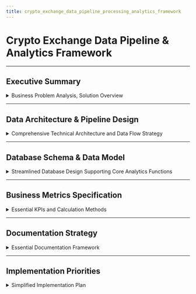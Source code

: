 ```yaml
---
title: crypto_exchange_data_pipeline_processing_analytics_framework
---
```


# Crypto Exchange Data Pipeline & Analytics Framework

---

## Executive Summary

<details>
<summary>Business Problem Analysis, Solution Overview</summary>

---

#### Business Challenge
- **Data Fragmentation**: Trading data scattered across multiple systems making real-time insights impossible
- **Missed Opportunities**: Unable to identify high-value users, detect churn early, or optimize fee structures
- **Compliance Risk**: Manual compliance monitoring creates regulatory exposure and operational inefficiency (AML, KYC)

---

#### Solution Overview
- **End-to-End Data Pipeline**: Automated data collection from all sources with real-time processing capabilities
- **Unified Analytics Platform**: Single source of truth for all business metrics and user behavior analysis
- **Self-Service Dashboards**: Empower all teams with instant access to relevant data without technical dependencies
- **Predictive Analytics**: Machine learning models for fraud detection, churn prediction, and revenue optimization
- **Scalable Architecture**: Built to handle millions of transactions daily with sub-second query response times

---

#### Business Value
- **Revenue Impact**: revenue increase through fee optimization and user retention strategies
- **Operational Efficiency**: reduce in time-to-insight through automated reporting and self-service analytics
- **Risk Mitigation**: annual savings through automated fraud detection and compliance monitoring
- **Team Productivity**: increase in team efficiency by eliminating manual data tasks
- **Competitive Advantage**: Real-time market insights enable faster business decision making

---

</details>

---

## Data Architecture & Pipeline Design

<details>
<summary>Comprehensive Technical Architecture and Data Flow Strategy</summary>

---

#### 4-Layer Data Architecture

```
Data Sources → Processing Layer → Serving Layer → Presentation Layer
```
- **Data Sources**: Collect all raw data from various systems across the crypto exchange
- **Processing Layer**:Collect, validate, and standardize incoming data before processing
- **Serving Layer**:Transform raw data into meaningful business insights and aggregations
- **Presentation Layer**: Provide fast, reliable access to processed data for applications and users
---

#### Technology Stack Selection
- **Stream Processing**: Apache Kafka for real-time data (trading, user activity)
- **Batch Processing**: Apache Spark + Apache Airflow for historical analysis and complex aggregations
- **Storage**: PostgreSQL (operational), Redis (cache), BigQuery (data lake) for optimized query performance
- **Analytics**: Custom APIs + React dashboards for business intelligence
---

#### Raw Data Sources & Categories

**User Data Sources**
- **Registration System**: New user signups, profile updates, account settings changes
- **KYC/Verification System**: Identity verification status, document uploads, risk assessments
- **Authentication System**: Login events, password changes, 2FA activities
- **Customer Support**: Support tickets, user communications, account status changes

**Trading Data Sources**
- **Order Management System**: Order placements, modifications, cancellations
- **Matching Engine**: Trade executions, partial fills, order book updates
- **Fee Calculation Engine**: Trading fees, withdrawal fees, discount applications
- **Risk Management System**: Position limits, margin calls, liquidations

**Financial Data Sources**
- **Wallet Service**: Balance updates, asset transfers, wallet operations
- **Payment Gateway**: Deposit requests, withdrawal processing, banking transactions
- **Blockchain Nodes**: On-chain confirmations, transaction statuses
- **Accounting System**: Daily P&L, revenue reconciliation, financial reporting

**Market Data Sources**
- **Internal Trading Engine**: Real-time prices, volume data, order book depth
- **External Price Feeds**: CoinGecko API, CoinMarketCap API for market data
- **Trading Partners**: Cross-exchange arbitrage data, liquidity partner feeds

**Operational Data Sources**
- **Application Logs**: Error logs, performance metrics, API usage statistics
- **Security Systems**: Fraud detection alerts, suspicious activity reports
- **Admin Systems**: Manual actions, configuration changes, compliance overrides

---

#### Data Quality & Validation
- **Schema Validation**: Automatic rejection of malformed data with alerting
- **Business Rule Validation**: Trade amount limits, user permission checks, regulatory compliance
- **Data Completeness**: Missing field detection and automatic backfill procedures
- **Consistency Checks**: Cross-system validation ensuring financial data accuracy
---

</details>

---

## Database Schema & Data Model

<details>
<summary>Streamlined Database Design Supporting Core Analytics Functions</summary>

---

#### Core Analytics Functions Overview

- **User Trading Behavior**: Track high-value traders, user tiers, churn prediction
- **Crypto Performance**: Volume analysis, revenue contribution, market share  
- **Revenue Analysis**: Daily/monthly revenue, fee optimization, profitability
- **User Lifecycle**: Conversion funnels, retention rates, marketing ROI
- **Risk Monitoring**: AML compliance, large transactions, fraud detection
- **Market Analysis**: Liquidity, spread monitoring, competitive positioning
- **Operational Metrics**: System performance, processing efficiency

---

#### Essential Entity Relationships

```
Users (1:M) → Orders (1:M) → Trades → Fee_Collections
Users (1:M) → Wallets (1:M) → Transactions
Users (1:1) → KYC_Records  
Trading_Pairs (1:M) → Market_Data
```

---

#### Core User Management Tables

```sql
-- Essential User Information
CREATE TABLE users (
    user_id UUID PRIMARY KEY,
    email VARCHAR(255) UNIQUE NOT NULL,
    created_at TIMESTAMP DEFAULT CURRENT_TIMESTAMP,
    last_login TIMESTAMP,
    status ENUM('active', 'suspended', 'closed'),
    user_tier_id INT REFERENCES user_tiers(id),
    country_code CHAR(2),
    referral_code VARCHAR(20),
    referred_by UUID REFERENCES users(user_id)
);

-- User Tier for Fee Analysis
CREATE TABLE user_tiers (
    id SERIAL PRIMARY KEY,
    tier_name VARCHAR(50) NOT NULL, -- 'Basic', 'Pro', 'VIP'
    trading_fee_rate DECIMAL(5,4), -- 0.0025 = 0.25%
    withdrawal_limit_daily DECIMAL(15,2),
    minimum_balance_requirement DECIMAL(15,2) DEFAULT 0
);

-- KYC for Compliance
CREATE TABLE user_kyc (
    user_id UUID PRIMARY KEY REFERENCES users(user_id),
    kyc_level INT NOT NULL DEFAULT 0, -- 0: Unverified, 1: Basic, 2: Advanced
    verification_status ENUM('pending', 'approved', 'rejected'),
    approved_at TIMESTAMP,
    risk_score DECIMAL(3,2), -- 0.00 to 1.00
    compliance_notes TEXT
);
```

---

#### Trading System Tables

```sql
-- Trading Pairs
CREATE TABLE trading_pairs (
    pair_id SERIAL PRIMARY KEY,
    symbol VARCHAR(20) NOT NULL UNIQUE, -- 'BTCUSDT'
    base_asset VARCHAR(10) NOT NULL, -- 'BTC'
    quote_asset VARCHAR(10) NOT NULL, -- 'USDT'
    status ENUM('active', 'inactive', 'delisted'),
    min_order_size DECIMAL(20,8),
    maker_fee_rate DECIMAL(5,4),
    taker_fee_rate DECIMAL(5,4),
    created_at TIMESTAMP DEFAULT CURRENT_TIMESTAMP
);

-- Orders
CREATE TABLE orders (
    order_id UUID PRIMARY KEY,
    user_id UUID NOT NULL REFERENCES users(user_id),
    pair_id INT NOT NULL REFERENCES trading_pairs(pair_id),
    order_type ENUM('market', 'limit', 'stop_loss'),
    side ENUM('buy', 'sell'),
    quantity DECIMAL(20,8) NOT NULL,
    price DECIMAL(20,8),
    status ENUM('pending', 'partial', 'filled', 'cancelled'),
    filled_quantity DECIMAL(20,8) DEFAULT 0,
    created_at TIMESTAMP DEFAULT CURRENT_TIMESTAMP,
    PARTITION BY RANGE (created_at) -- Monthly partitions
);

-- Trades for Revenue Analysis
CREATE TABLE trades (
    trade_id UUID PRIMARY KEY,
    order_id UUID NOT NULL REFERENCES orders(order_id),
    user_id UUID NOT NULL REFERENCES users(user_id),
    pair_id INT NOT NULL REFERENCES trading_pairs(pair_id),
    side ENUM('buy', 'sell'),
    quantity DECIMAL(20,8) NOT NULL,
    price DECIMAL(20,8) NOT NULL,
    fee DECIMAL(20,8) NOT NULL,
    fee_asset VARCHAR(10) NOT NULL,
    is_maker BOOLEAN, -- Liquidity provider
    executed_at TIMESTAMP DEFAULT CURRENT_TIMESTAMP,
    PARTITION BY RANGE (executed_at) -- Weekly partitions
);
```

---

#### Financial System Tables

```sql
-- User Wallets
CREATE TABLE wallets (
    wallet_id UUID PRIMARY KEY,
    user_id UUID NOT NULL REFERENCES users(user_id),
    asset VARCHAR(10) NOT NULL, -- 'BTC', 'ETH', 'USDT'
    balance DECIMAL(20,8) NOT NULL DEFAULT 0,
    locked_balance DECIMAL(20,8) NOT NULL DEFAULT 0,
    updated_at TIMESTAMP DEFAULT CURRENT_TIMESTAMP,
    UNIQUE(user_id, asset)
);

-- Transaction History
CREATE TABLE transactions (
    transaction_id UUID PRIMARY KEY,
    user_id UUID NOT NULL REFERENCES users(user_id),
    transaction_type ENUM('deposit', 'withdrawal', 'trade', 'fee'),
    asset VARCHAR(10) NOT NULL,
    amount DECIMAL(20,8) NOT NULL, -- Can be negative
    balance_before DECIMAL(20,8) NOT NULL,
    balance_after DECIMAL(20,8) NOT NULL,
    reference_id UUID, -- Link to trade/order
    status ENUM('pending', 'completed', 'failed'),
    created_at TIMESTAMP DEFAULT CURRENT_TIMESTAMP,
    PARTITION BY RANGE (created_at) -- Weekly partitions
);

-- Fee Revenue Tracking
CREATE TABLE fee_collections (
    fee_id UUID PRIMARY KEY,
    user_id UUID NOT NULL REFERENCES users(user_id),
    fee_type ENUM('trading_fee', 'withdrawal_fee'),
    fee_amount DECIMAL(20,8) NOT NULL,
    fee_asset VARCHAR(10) NOT NULL,
    trading_pair_id INT REFERENCES trading_pairs(pair_id),
    collected_at TIMESTAMP DEFAULT CURRENT_TIMESTAMP,
    PARTITION BY RANGE (collected_at) -- Monthly partitions
);
```

---

#### Market Data Tables

```sql
-- OHLCV Market Data
CREATE TABLE market_data_1h (
    pair_id INT NOT NULL REFERENCES trading_pairs(pair_id),
    timestamp TIMESTAMP NOT NULL,
    open_price DECIMAL(20,8) NOT NULL,
    high_price DECIMAL(20,8) NOT NULL,
    low_price DECIMAL(20,8) NOT NULL,
    close_price DECIMAL(20,8) NOT NULL,
    volume DECIMAL(20,8) NOT NULL,
    trade_count INT NOT NULL,
    PRIMARY KEY (pair_id, timestamp),
    PARTITION BY RANGE (timestamp) -- Daily partitions
);

-- Order Book for Liquidity Analysis
CREATE TABLE order_book_snapshots (
    snapshot_id UUID PRIMARY KEY,
    pair_id INT NOT NULL REFERENCES trading_pairs(pair_id),
    timestamp TIMESTAMP NOT NULL,
    best_bid_price DECIMAL(20,8),
    best_ask_price DECIMAL(20,8),
    spread_bps INT, -- Spread in basis points
    bid_depth_1_percent DECIMAL(20,8),
    ask_depth_1_percent DECIMAL(20,8),
    PARTITION BY RANGE (timestamp) -- Hourly partitions
);
```

---

#### Risk & Compliance Tables

```sql
-- Security Events
CREATE TABLE security_events (
    event_id UUID PRIMARY KEY,
    user_id UUID REFERENCES users(user_id),
    event_type ENUM('login_failed', 'suspicious_activity', 'large_withdrawal'),
    severity ENUM('low', 'medium', 'high', 'critical'),
    ip_address INET,
    risk_score DECIMAL(3,2),
    status ENUM('open', 'resolved'),
    created_at TIMESTAMP DEFAULT CURRENT_TIMESTAMP,
    PARTITION BY RANGE (created_at) -- Weekly partitions
);

-- Large Transaction Monitoring
CREATE TABLE compliance_alerts (
    alert_id UUID PRIMARY KEY,
    user_id UUID REFERENCES users(user_id),
    transaction_id UUID REFERENCES transactions(transaction_id),
    alert_type ENUM('large_transaction', 'unusual_pattern', 'high_risk_country'),
    transaction_amount DECIMAL(20,8),
    investigation_status ENUM('pending', 'completed'),
    disposition ENUM('no_action', 'reported', 'account_flagged'),
    created_at TIMESTAMP DEFAULT CURRENT_TIMESTAMP
);
```

---

#### Operational Monitoring Tables

```sql
-- System Performance
CREATE TABLE system_metrics (
    metric_id UUID PRIMARY KEY,
    metric_type ENUM('api_response_time', 'database_connections', 'order_processing_time'),
    value DECIMAL(10,4) NOT NULL,
    recorded_at TIMESTAMP DEFAULT CURRENT_TIMESTAMP,
    PARTITION BY RANGE (recorded_at) -- Daily partitions
);
```

---

#### Data Quality & Controls

- **Financial Integrity**: Balance validation and transaction atomicity
- **Audit Trail**: Complete transaction history for compliance
- **Real-time Alerts**: Automated monitoring for large transactions and unusual patterns
- **Compliance Automation**: Built-in AML screening and regulatory reporting

---

</details>

---

## Business Metrics Specification

<details>
<summary>Essential KPIs and Calculation Methods</summary>

---

#### User Engagement Metrics

**Core User KPIs**
- **Daily Active Users (DAU)**: `COUNT(DISTINCT user_id with trades today)`
  - Target: `15,000` users
  - Business Context: Platform engagement indicator

- **User Conversion Funnel**: Track user journey progression
  - Registration → KYC: `(KYC completed / Total registrations) × 100`
  - KYC → First Trade: `(First trades / KYC completed) × 100`
  - Targets: `85%` → `70%` conversion rates

- **User Retention**: `(Active users in period / Users at start) × 100`
  - 7-day retention target: `60%`
  - 30-day retention target: `40%`

---

#### Trading Performance Metrics

**Volume & Activity KPIs**
- **Daily Trading Volume**: `SUM(quantity × price) for all trades today`
  - Target: `$50M` daily volume
  - Business Context: Primary revenue driver

- **Revenue per Trade**: `Total fees collected / Number of trades`
  - Calculation: `SUM(fee_amount) / COUNT(trades)`
  - Target: `$12` average fee per trade

- **Market Efficiency**: `Order fill rate = Executed orders / Total orders`
  - Target: `>95%` fill rate
  - Business Context: Platform reliability

---

#### Revenue Analysis

**Primary Revenue Metrics**
- **Daily Revenue**: `SUM(all fees collected today)`
  - Formula: `Trading fees + Withdrawal fees + Other fees`
  - Target: `$125K` daily revenue

- **Revenue by User Tier**: Segment revenue analysis
  - VIP users: `60%` of revenue (top tier)
  - Pro users: `30%` of revenue (middle tier)
  - Basic users: `10%` of revenue (entry tier)

- **Revenue Growth Rate**: `((Current month - Previous month) / Previous month) × 100`
  - Target: `15%` monthly growth

---

#### Churn Prevention

**Churn Definition & Calculation**
- **User Churn**: No trading activity for `30+ days`
- **Monthly Churn Rate**: `(Users who churned / Total users at month start) × 100`
- **Target**: `<15%` monthly churn

**Churn Risk Indicators**
- Days since last trade `>7 days`: Medium risk
- Volume decrease `>50%`: High risk
- Support tickets `>2`: Attention needed

**Retention Metrics**
- **Cohort Retention**: Track monthly user groups over time
- **Win-back Rate**: `Returning users / Total churned users`
- **Campaign Success**: `Retained users / Targeted users`

---

#### Simple Calculation Examples

```sql
-- Daily Active Users
SELECT COUNT(DISTINCT user_id) as DAU
FROM trades 
WHERE DATE(executed_at) = CURRENT_DATE;

-- Daily Revenue
SELECT SUM(fee_amount) as daily_revenue
FROM fee_collections 
WHERE DATE(collected_at) = CURRENT_DATE;

-- User Churn Rate
SELECT 
  COUNT(CASE WHEN last_trade < CURRENT_DATE - 30 THEN 1 END) as churned_users,
  COUNT(*) as total_users,
  ROUND(COUNT(CASE WHEN last_trade < CURRENT_DATE - 30 THEN 1 END) * 100.0 / COUNT(*), 2) as churn_rate
FROM (
  SELECT user_id, MAX(executed_at) as last_trade
  FROM trades GROUP BY user_id
) user_activity;
```

---

</details>

---

## Documentation Strategy

<details>
<summary>Essential Documentation Framework</summary>

---

#### Core Documentation Components

**Business Documentation**
- **Metrics Dictionary**: Simple definitions of all KPIs
  - What it measures
  - How to calculate it
  - Why it matters
  - Target values

- **Dashboard User Guide**: How to read and use dashboards
  - Key charts explanation
  - How to take action on insights
  - Common troubleshooting

**Technical Documentation**
- **Data Sources**: Where data comes from
  - Trading system APIs
  - User management database
  - External market data

- **Calculation Logic**: How metrics are computed
  - SQL formulas for KPIs
  - Update frequencies
  - Data dependencies

---

#### Knowledge Sharing Structure

**Documentation Organization**
```
Analytics Knowledge Base/
├── Quick Start Guide
├── Key Metrics Definitions
├── Dashboard How-To
├── Common SQL Queries
└── Troubleshooting FAQ
```

**Training Program**
- **Week 1**: Dashboard basics and key metrics
- **Week 2**: How to interpret data and trends
- **Week 3**: Creating custom reports
- **Week 4**: Advanced analysis techniques

**Support System**
- **Slack Channel**: `#analytics-help` for quick questions
- **Weekly Office Hours**: Data team available for consultations
- **Monthly Reviews**: Team training on new features
- **Documentation Updates**: Quarterly review and refresh

---

#### Success Measures

**Documentation Effectiveness**
- **Self-Service Rate**: `80%` of questions answered without data team
- **Dashboard Adoption**: `90%` of target users actively using dashboards
- **Time to Insight**: Reduce from `2 days` to `30 minutes`
- **User Satisfaction**: Dashboard usability score `>4.5/5`

**Knowledge Sharing Impact**
- **Reduced Support Tickets**: `70%` fewer basic data questions
- **Faster Decision Making**: Business decisions made `3x` faster
- **Cross-team Collaboration**: All teams speaking same data language
- **Error Reduction**: `90%` fewer mistakes in metric interpretation

---

</details>

---

## Implementation Priorities

<details>
<summary>Simplified Implementation Plan</summary>

---

#### Phase 1: Essential Metrics

**Must-Have KPIs**
- Daily Active Users and Trading Volume
- Daily Revenue and Basic Churn Rate
- Simple operational dashboards
- Basic data quality monitoring

**Success Criteria**
- [ ] Track `5 core KPIs` automatically
- [ ] Generate daily reports in `<2 hours`
- [ ] Achieve `99%` data accuracy

---

#### Phase 2: Advanced Analytics

**Enhanced Capabilities**
- User segmentation and cohort analysis
- Predictive churn identification
- Revenue optimization insights
- Competitive benchmarking

**Success Criteria**
- [ ] Predict churn with `80%` accuracy
- [ ] Reduce manual reporting by `60%`
- [ ] Enable self-service for `70%` of questions

---

#### Phase 3: AI & Automation

**Smart Features**
- Automated insights generation
- Anomaly detection and alerts
- Personalized recommendations
- Advanced forecasting

**Success Criteria**
- [ ] Automate `90%` of routine analysis
- [ ] Detect anomalies in real-time
- [ ] Improve business KPIs by `15%`

---

</details>